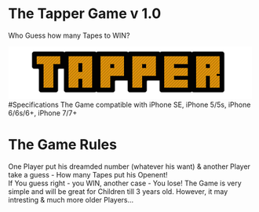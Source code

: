 # The Tapper Game v 1.0
Who Guess how many Tapes to WIN?
<p><img src="https://github.com/KonstantinasFalkovskis/The-Tapper-Game/blob/master/gamelogo.png"></img>
#Specifications
The Game compatible with iPhone SE, iPhone 5/5s, iPhone 6/6s/6+, iPhone 7/7+

# The Game Rules
One Player put his dreamded number (whatever his want) & another Player take a guess - How many Tapes put his Openent! <br>
If You guess right - you WIN, another case - You lose!  The Game is very simple and will be great for Children till 3 years old. However, it may intresting & much more older Players... 
